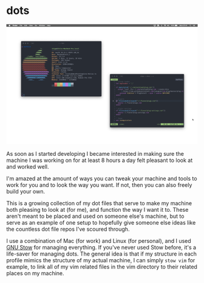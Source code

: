 # dots

<p align="center"> <img src="images/desktop5.png"/> </p>

As soon as I started developing I became interested in making sure the machine I
was working on for at least 8 hours a day felt pleasant to look at and worked
well.

I'm amazed at the amount of ways you can tweak your machine and tools to work
for you and to look the way you want. If not, then you can also freely build
your own.

This is a growing collection of my dot files that serve to make my machine both
pleasing to look at (for me), and function the way I want it to. These aren't
meant to be placed and used on someone else's machine, but to serve as an
example of one setup to hopefully give someone else ideas like the countless dot
file repos I've scoured through.

I use a combination of Mac (for work) and Linux (for personal), and I used [GNU
Stow](https://www.gnu.org/software/stow/) for managing everything. If you've
never used Stow before, it's a life-saver for managing dots. The general idea is
that if my structure in each profile mimics the structure of my actual machine,
I can simply `stow vim` for example, to link all of my vim related files in the
vim directory to their related places on my machine.

